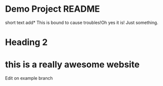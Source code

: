 # Demo Project README

short text add*
This is bound to cause troubles!Oh yes it is!
Just something.

# Heading 2

# this is a really awesome website

Edit on example branch
